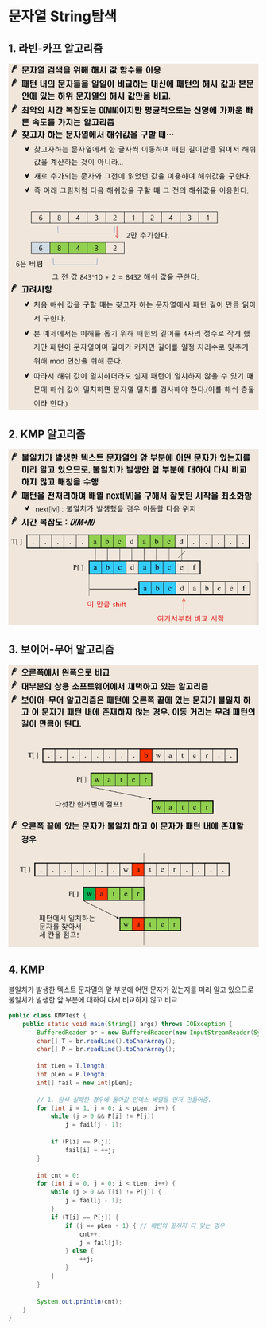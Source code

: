 ﻿# 문자열 String탐색

## 1. 라빈-카프 알고리즘
![라빈카프IMG](./String1.PNG)  

## 2. KMP 알고리즘
![KMPIMG](./String2.PNG)  

## 3. 보이어-무어 알고리즘
![보이어무어IMG](./String3.PNG)  

## 4. KMP
불일치가 발생한 텍스트 문자열의 앞 부분에 어떤 문자가 있는지를 미리 알고 있으므로 불일치가 발생한 앞 부분에 대하여 다시 비교하지 않고 비교

```java
public class KMPTest {
	public static void main(String[] args) throws IOException {
		BufferedReader br = new BufferedReader(new InputStreamReader(System.in));
		char[] T = br.readLine().toCharArray();
		char[] P = br.readLine().toCharArray();

		int tLen = T.length;
		int pLen = P.length;
		int[] fail = new int[pLen];

		// 1. 탐색 실패한 경우에 돌아갈 인덱스 베열을 먼저 만들어줌.
		for (int i = 1, j = 0; i < pLen; i++) {
			while (j > 0 && P[i] != P[j])
				j = fail[j - 1];

			if (P[i] == P[j])
				fail[i] = ++j;
		}

		int cnt = 0;
		for (int i = 0, j = 0; i < tLen; i++) {
			while (j > 0 && T[i] != P[j]) {
				j = fail[j - 1];
			}
			if (T[i] == P[j]) {
				if (j == pLen - 1) { // 패턴의 끝까지 다 맞는 경우
					cnt++;
					j = fail[j];
				} else {
					++j;
				}
			}
		}

		System.out.println(cnt);
	}
}
```

